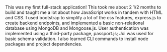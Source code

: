 
This was my first full-stack application! This took me about 2 1/2 months to build and taught me a lot about how JavaScript works in tandem with HTML and CSS.
I used bootstrap to simplify a lot of the css features, express.js to create backend endpoints, and implemented a basic non-relational database using
MongoDB and Mongoose.js. User authentication was implemented using a third-party package, passport.js; Joi was used for basic schema validation. I also 
learned CLI commands to install node packages and project dependencies.
